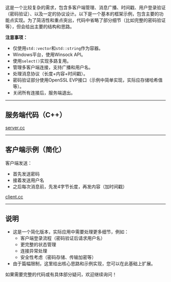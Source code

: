这是一个比较复杂的需求，包含多客户端管理、消息广播、时间戳、用户登录验证（密码验证）、以及一定的协议设计。以下是一个基本的框架示例，包含主要的功能点实现。为了简洁性和重点突出，代码中省略了部分细节（比如完整的密码验证等），但会给出主要的结构和思路。

**注意事项：**
- 仅使用`std::vector`和`std::string`作为容器。
- Windows平台，使用Winsock API。
- 使用`select()`实现多路复用。
- 管理多客户端连接，支持广播和用户名。
- 处理消息协议（长度+内容+时间戳）。
- 密码验证部分使用OpenSSL EVP接口（示例中简单实现，实际应存储哈希值等）。
- 关闭所有连接后，服务端退出。

---

## 服务端代码（C++）
[server.cc](server.cc)

---

## 客户端示例（简化）

客户端发送：
- 首先发送密码
- 接着发送用户名
- 之后每次消息前，先发4字节长度，再发内容（加时间戳）

[client.cc](client.cc)

---

## 说明
- 这是一个简化版本，实际应用中需要处理更多细节，例如：
  - 客户端登录流程（密码验证后请求用户名）
  - 更完整的状态管理
  - 连接异常处理
  - 安全性考虑（密码存储、传输加密等）
- 由于篇幅限制，这里给出核心思路和示例实现，您可以在此基础上扩展。

如果需要完整的代码或有具体部分疑问，欢迎继续询问！
